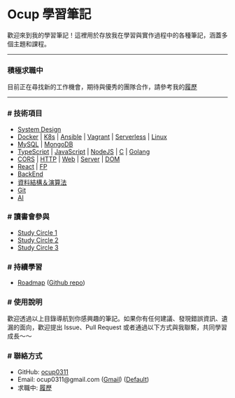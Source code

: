 [ocup0311]: https://github.com/ocup0311
[Default]: mailto:ocup0311@gmail.com
[履歷]: https://sites.google.com/view/ocup0311/resume

# Ocup 學習筆記

歡迎來到我的學習筆記！這裡用於存放我在學習與實作過程中的各種筆記，涵蓋多個主題和課程。

---

### 積極求職中

目前正在尋找新的工作機會，期待與優秀的團隊合作，請參考我的[履歷]

---

### # 技術項目

- [System Design](./System/README.md)
- [Docker](./DevOps/Docker/note/note.md) | [K8s](./DevOps/Kubernetes/note/note.md) | [Ansible](./DevOps/Ansible/note/note.md) | [Vagrant](./DevOps/Vagrant/note/note.md) | [Serverless](./Cloud/Serverless/note/note.md) | [Linux](./OS/Linux/note/base.md)
- [MySQL](./DataBase/MySQL/note.md) | [MongoDB](./DataBase/MongoDB/note.md)
- [TypeScript](./Language/TypeScript/note/base.md) | [JavaScript](./Language/JavaScript/note/base.md) | [NodeJS](./Language/JavaScript/note/Node.md) | [C](./Language/C/note/base.md) | [Golang](./Language/Golang/note/base.md)
- [CORS](./Web/note/CORS.md) | [HTTP](./Web/note/HTTP.md) | [Web](./Web/note/Web.md) | [Server](./Web/note/Server.md) | [DOM](./FrontEnd/note/DOM.md)
- [React](./FrontEnd/React/note/note.md) | [FP](./Pattern/FP/note/base.md)
- [BackEnd](./BackEnd/README.md)
- [資料結構＆演算法](https://github.com/ocup0311/Algorithm)
- [Git](./Tool/Git/note/note.md)
- [AI](./AI/Generative%20AI/note/note.md)

### # 讀書會參與

- [Study Circle 1](./Study%20Circle/IT%20Book%20Club/README.md)
- [Study Circle 2](./Study%20Circle/宇杯多菜/OSTEP/README.md)
- [Study Circle 3](./Study%20Circle/Software%20Engineering%20Book%20Club/README.md)

### # 持續學習

- [Roadmap](https://roadmap.sh/) ([Github repo](https://github.com/kamranahmedse/developer-roadmap))

### # 使用說明

歡迎透過以上目錄導航到你感興趣的筆記。如果你有任何建議、發現錯誤資訊、遺漏的面向，歡迎提出 Issue、Pull Request 或者通過以下方式與我聯繫，共同學習成長～～

### # 聯絡方式

- GitHub: [ocup0311]
- Email: ocup0311\@gmail.com (<a href="https://mail.google.com/mail/?view=cm&fs=1&to=ocup0311@gmail.com">Gmail</a>) ([Default])
- 求職中: [履歷]
